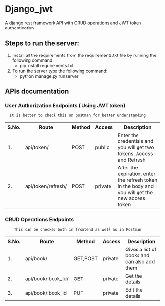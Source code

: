 # Django_jwt
   A django rest framework API with CRUD operations and JWT token authentication


## Steps to run the server:
1. Install all the requirements from the requirements.txt file by running the following command:
    - pip install requirements.txt
2. To run the server type the following command:
    - python manage.py runserver
 
 ## APIs documentation
 
 ### User Authorization Endpoints ( Using JWT token)
      It is better to check this on postman for better understanding
      
   <table>
    <tr>
        	<th>S.No.</th>
   		<th>Route</th>
   		<th>Method</th>
   		<th>Access</th>
   		<th>Description</th>
   	</tr>
   	<tr>
           <td>1.</td>
           <td>api/token/</td>
           <td>POST</td>
           <td>public</td>
           <td>Enter the credentials and you will get two tokens. Access and Refresh</td>
       </tr>    
    <tr>
           <td>2.</td>
           <td>api/token/refresh/</td>
           <td>POST</td>
           <td>private</td>
           <td>After the expiration, enter the refresh token in the body and you will get the new access token</td>
       </tr>      
  </table>
  
  
  
  ### CRUD Operations Endpoints
        This can be checked both in frontend as well as in Postman
   <table>
   	<tr>
   		<th>S.No.</th>
   		<th>Route</th>
   		<th>Method</th>
   		<th>Access</th>
   		<th>Description</th>
   	</tr>
   	<tr>
           <td>1.</td>
           <td>api/book/</td>
           <td>GET,POST</td>
           <td>private</td>
           <td>Gives a list of books and can also add them</td>
       </tr>
   	 <tr>
           <td>2.</td>
           <td>api/book/:book_id/</td>
           <td>GET</td>
           <td>private</td>
           <td>Get the details</td>
       </tr>
   	 <tr>
           <td>3.</td>
           <td>api/book/:book_id</td>
           <td>PUT</td>
           <td>private</td>
           <td>Edit the details</td>
       </tr>
     </table>
